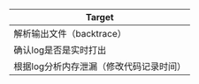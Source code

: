 | Target                                  |
| --------------------------------------- |
| 解析输出文件（backtrace）               |
| 确认log是否是实时打出                   |
| 根据log分析内存泄漏（修改代码记录时间） |

